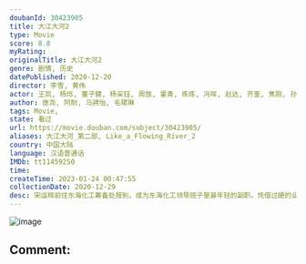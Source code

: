 ```yaml
---
doubanId: 30423905
title: 大江大河2
type: Movie
score: 8.8
myRating: 
originalTitle: 大江大河2
genre: 剧情, 历史
datePublished: 2020-12-20
director: 李雪, 黄伟
actor: 王凯, 杨烁, 董子健, 杨采钰, 周放, 霍青, 练练, 冯晖, 赵达, 齐奎, 焦刚, 孙大川, 郭虹, 李晨涛, 田雷, 胡耘豪, 赵阳, 王宏, 李保安, 钱洁, 杨皓宇, 王鑫, 吴其江, 赵千紫, 李超, 梁国荣, 李朵, 师悦玲, 郝光, 魏伟, 程愫, 红花, 王海地, 徐囡楠, 岳旸, 王伯昭, 李威, 赵子煜, 杜建桥, 孙浩涪, 陈思斯, 张瑞涵, 李媛媛, 赵芮, 国歌, 卜宇鑫, 鞠帛展, 宋家腾, 任洛敏, 韩菲儿, 杨立新, 林栋甫, 李光洁, 苏小明, 孙艺洲, 张佳宁, 吴国华, 陶醉, 周瑞, 陆星, 吕昀峰, 郁晓冬, 迈克尔·寇特斯, 郭沐橙, 韩龙瑄, 石强, 刘勉子, 汤亦程, 周鹏雨, 卞涛, 马波, 刘志云, 朱丽群, 嘉玲, 徐风, 周杰, 潘非佯, 段冉, 丁宏, 白晶晶, 刘红星, 赵岩松
author: 唐尧, 阿耐, 马骋怡, 毛珺琳
tags: Movie, 
state: 看过
url: https://movie.douban.com/subject/30423905/
aliases: 大江大河_第二部, Like_a_Flowing_River_2
country: 中国大陆
language: 汉语普通话
IMDb: tt11459250
time: 
createTime: 2023-01-24 00:47:55
collectionDate: 2020-12-29
desc: 宋运辉前往东海化工筹备处报到，成为东海化工领导班子里最年轻的副职。凭借过硬的业务能力和魄力，他不断发挥主心骨的作用，在前期筹备和组建合资厂的过程中一次次带领东海项目渡过难关、向前迈进，却也因风头太盛招...
---
```


![image](p2628760333.jpg)

Comment: 
---

